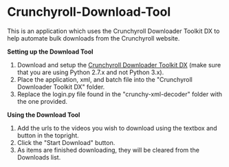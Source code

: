 # Crunchyroll-Download-Tool
This is an application which uses the Crunchyroll Downloader Toolkit DX 
to help automate bulk downloads from the Crunchyroll website.

<b>Setting up the Download Tool</b>
<ol>
<li>Download and setup the <a href = https://www.mediafire.com/?0jevs7wnhh0x0u6>Crunchyroll Downloader Toolkit DX</a> 
(make sure that you are using Python 2.7.x and not Python 3.x).</li>
<li>Place the application, xml, and batch file into the "Crunchyroll Downloader Toolkit DX" folder.</li>
<li>Replace the login.py file found in the "crunchy-xml-decoder" folder with the one provided.</li>
</ol>

<b>Using the Download Tool</b>
<ol>
<li>Add the urls to the videos you wish to download using the textbox and button in the topright.</li>
<li>Click the "Start Download" button.</li>
<li>As items are finished downloading, they will be cleared from the Downloads list.</li>
</ol>
